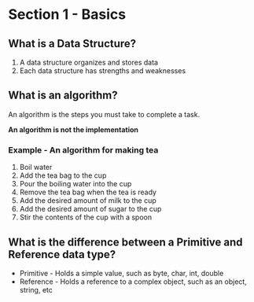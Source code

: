 # Section 1 - Basics

## What is a Data Structure?

1. A data structure organizes and stores data
2. Each data structure has strengths and weaknesses

## What is an algorithm?

An algorithm is the steps you must take to complete a task.

**An algorithm is not the implementation**

### Example - An algorithm for making tea

1. Boil water
2. Add the tea bag to the cup
3. Pour the boiling water into the cup
4. Remove the tea bag when the tea is ready
5. Add the desired amount of milk to the cup
6. Add the desired amount of sugar to the cup
7. Stir the contents of the cup with a spoon

## What is the difference between a Primitive and Reference data type?

- Primitive - Holds a simple value, such as byte, char, int, double
- Reference - Holds a reference to a complex object, such as an object, string, etc